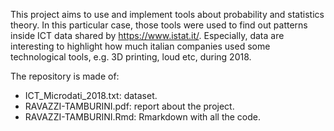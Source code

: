 


This project aims to use and implement tools about probability and statistics theory. In this particular case, those tools were used to find out patterns inside ICT data shared by https://www.istat.it/. Especially, data are interesting to highlight how much italian companies used some technological tools, e.g. 3D printing, loud etc, during 2018. 

The repository is made of: <br>
<ul>
  <li> ICT_Microdati_2018.txt: dataset. </li>
  <li> RAVAZZI-TAMBURINI.pdf: report about the project. </li>
  <li> RAVAZZI-TAMBURINI.Rmd: Rmarkdown with all the code. </li>
</ul>
